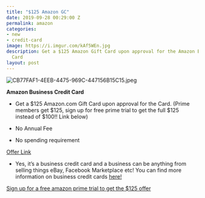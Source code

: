 ```yaml
---
title: "$125 Amazon GC"
date: 2019-09-28 00:29:00 Z
permalink: amazon
categories:
- new
- credit-card
image: https://i.imgur.com/kAf5WEn.jpg
description: Get a $125 Amazon Gift Card upon approval for the Amazon Business Credit
  Card
layout: post
---
```


![CB77FAF1-4EEB-4475-969C-447156B15C15.jpeg](/uploads/CB77FAF1-4EEB-4475-969C-447156B15C15.jpeg)

**Amazon Business Credit Card**

* Get a $125 Amazon.com Gift Card upon approval for the Card. (Prime members get $125, sign up for free prime trial to get the full $125 instead of $100!! Link below)

* No Annual Fee

* No spending requirement

[Offer Link](http://refer.amex.us/JENNIWzjpn?XLINK=MYCP)

* Yes, it’s a business credit card and a business can be anything from selling things eBay, Facebook Marketplace etc! You can find more information on business credit cards [here!](https://www.reddit.com/r/churning/wiki/index#wiki_how_to_get_a_business_card_without_a_business.3F)

[Sign up for a free amazon prime trial to get the $125 offer](https://amzn.to/2J6BeMy)